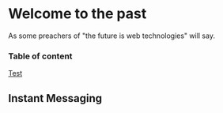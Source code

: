 # Welcome to the past
As some preachers of "the future is web technologies" will say.


### Table of content

[Test](#Instant-Messaging)

## Instant Messaging
